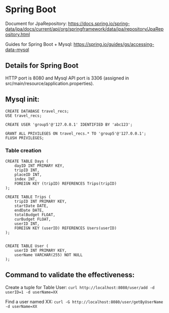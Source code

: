 # Spring Boot
Document for JpaRepository: https://docs.spring.io/spring-data/jpa/docs/current/api/org/springframework/data/jpa/repository/JpaRepository.html

Guides for Spring Boot + Mysql: https://spring.io/guides/gs/accessing-data-mysql

## Details for Spring Boot
HTTP port is 8080 and Mysql API port is 3306 (assigned in src/main/resource/application.properties).

## Mysql init:
```
CREATE DATABASE travel_recs;
USE travel_recs;

CREATE USER 'group5'@'127.0.0.1' IDENTIFIED BY 'abc123';

GRANT ALL PRIVILEGES ON travel_recs.* TO 'group5'@'127.0.0.1';
FLUSH PRIVILEGES;
```

### Table creation
```
CREATE TABLE Days (
    dayID INT PRIMARY KEY,
    tripID INT,
    placeID INT,
    index INT,
    FOREIGN KEY (tripID) REFERENCES Trips(tripID)
);

CREATE TABLE Trips (
    tripID INT PRIMARY KEY,
    startDate DATE,
    endDate DATE,
    totalBudget FLOAT,
    curBudget FLOAT,
    userID INT,
    FOREIGN KEY (userID) REFERENCES Users(userID)
);


CREATE TABLE User (
    userID INT PRIMARY KEY,
    userName VARCHAR(255) NOT NULL
);
```

## Command to validate the effectiveness:
Create a tuple for Table User:
`curl http://localhost:8080/user/add -d userID=1 -d userName=XX`

Find a user named XX: 
`curl -G http://localhost:8080/user/getByUserName -d userName=XX`
